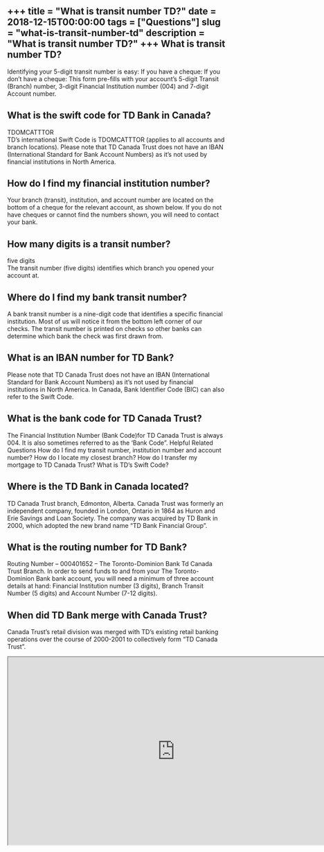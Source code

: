 +++
title = "What is transit number TD?"
date = 2018-12-15T00:00:00
tags = ["Questions"]
slug = "what-is-transit-number-td"
description = "What is transit number TD?"
+++
What is transit number TD?
--------------------------

Identifying your 5-digit transit number is easy: If you have a cheque: If you don’t have a cheque: This form pre-fills with your account’s 5-digit Transit (Branch) number, 3-digit Financial Institution number (004) and 7-digit Account number.

What is the swift code for TD Bank in Canada?
---------------------------------------------

TDOMCATTTOR  
TD’s international Swift Code is TDOMCATTTOR (applies to all accounts and branch locations). Please note that TD Canada Trust does not have an IBAN (International Standard for Bank Account Numbers) as it’s not used by financial institutions in North America.

How do I find my financial institution number?
----------------------------------------------

Your branch (transit), institution, and account number are located on the bottom of a cheque for the relevant account, as shown below. If you do not have cheques or cannot find the numbers shown, you will need to contact your bank.

How many digits is a transit number?
------------------------------------

five digits  
The transit number (five digits) identifies which branch you opened your account at.

Where do I find my bank transit number?
---------------------------------------

A bank transit number is a nine-digit code that identifies a specific financial institution. Most of us will notice it from the bottom left corner of our checks. The transit number is printed on checks so other banks can determine which bank the check was first drawn from.

What is an IBAN number for TD Bank?
-----------------------------------

Please note that TD Canada Trust does not have an IBAN (International Standard for Bank Account Numbers) as it’s not used by financial institutions in North America. In Canada, Bank Identifier Code (BIC) can also refer to the Swift Code.

What is the bank code for TD Canada Trust?
------------------------------------------

The Financial Institution Number (Bank Code)for TD Canada Trust is always 004. It is also sometimes referred to as the ‘Bank Code”. Helpful Related Questions How do I find my transit number, institution number and account number? How do I locate my closest branch? How do I transfer my mortgage to TD Canada Trust? What is TD’s Swift Code?

Where is the TD Bank in Canada located?
---------------------------------------

TD Canada Trust branch, Edmonton, Alberta. Canada Trust was formerly an independent company, founded in London, Ontario in 1864 as Huron and Erie Savings and Loan Society. The company was acquired by TD Bank in 2000, which adopted the new brand name “TD Bank Financial Group”.

What is the routing number for TD Bank?
---------------------------------------

Routing Number – 000401652 – The Toronto-Dominion Bank Td Canada Trust Branch. In order to send funds to and from your The Toronto-Dominion Bank bank account, you will need a minimum of three account details at hand: Financial Institution number (3 digits), Branch Transit Number (5 digits) and Account Number (7-12 digits).

When did TD Bank merge with Canada Trust?
-----------------------------------------

Canada Trust’s retail division was merged with TD’s existing retail banking operations over the course of 2000-2001 to collectively form “TD Canada Trust”.

<iframe allow="accelerometer; autoplay; clipboard-write; encrypted-media; gyroscope; picture-in-picture" allowfullscreen="" class="__youtube_prefs__  epyt-is-override  no-lazyload" data-no-lazy="1" data-origheight="433" data-origwidth="770" data-skipgform_ajax_framebjll="" height="433" id="_ytid_25857" loading="lazy" src="https://www.youtube.com/embed/AH90VzK2laU?enablejsapi=1&autoplay=0&cc_load_policy=0&cc_lang_pref=&iv_load_policy=1&loop=0&modestbranding=0&rel=1&fs=1&playsinline=0&autohide=2&theme=dark&color=red&controls=1&" title="YouTube player" width="770"></iframe>